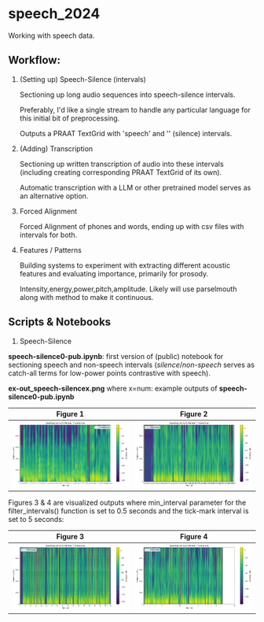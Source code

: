 # speech_2024

Working with speech data. 

## Workflow:

1. (Setting up) Speech-Silence (intervals)
   
   Sectioning up long audio sequences into speech-silence intervals.
   
   Preferably, I'd like a single stream to handle any particular language for this initial bit of preprocessing.
   
   Outputs a PRAAT TextGrid with 'speech' and '' (silence) intervals.
   
3. (Adding) Transcription
   
   Sectioning up written transcription of audio into these intervals (including creating corresponding PRAAT TextGrid of its own).
   
   Automatic transcription with a LLM or other pretrained model serves as an alternative option.
   
5. Forced Alignment
   
   Forced Alignment of phones and words, ending up with csv files with intervals for both.
   
6. Features / Patterns
   
   Building systems to experiment with extracting different acoustic features and evaluating importance, primarily for prosody.
   
   Intensity,energy,power,pitch,amplitude. Likely will use parselmouth along with method to make it continuous.

## Scripts & Notebooks

1. Speech-Silence

**speech-silence0-pub.ipynb**: first version of (public) notebook for sectioning speech and non-speech intervals (*silence*/*non-speech* serves as catch-all terms for low-power points contrastive with speech).

**ex-out_speech-silencex.png** where x=num: example outputs of **speech-silence0-pub.ipynb**

Figure 1             |  Figure 2
:-------------------------:|:-------------------------:
!['ex-out_speech-silence0.png'](ex-out_speech-silence0.png) | !['ex-out_speech-silence1.png'](ex-out_speech-silence1.png)

Figures 3 & 4 are visualized outputs where min_interval parameter for the filter_intervals() function is set to 0.5 seconds and the tick-mark interval is set to 5 seconds:

Figure 3             |  Figure 4
:-------------------------:|:-------------------------:
!['ex-out_speech-silence3.png'](ex-out_speech-silence3.png) | !['ex-out_speech-silence4.png'](ex-out_speech-silence4.png)


